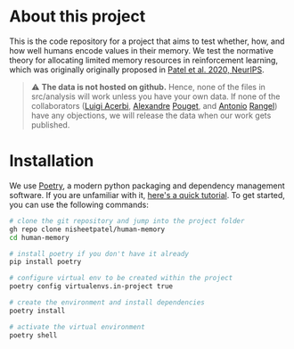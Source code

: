# About this project

This is the code repository for a project that aims to test whether, how, and how well humans encode values in their memory. We test the normative theory for allocating limited memory resources in reinforcement learning, which was originally originally proposed in [Patel et al. 2020, NeurIPS](https://papers.nips.cc/paper/2020/hash/c4fac8fb3c9e17a2f4553a001f631975-Abstract.html).

> :warning: **The data is not hosted on github.** Hence, none of the files in src/analysis will work unless you have your own data. If none of the collaborators ([Luigi Acerbi](https://luigiacerbi.com/), [Alexandre](https://neurocenter-unige.ch/research-groups/alexandre-pouget/) [Pouget](https://neurocenter-unige.ch/research-groups/alexandre-pouget/), and [Antonio](https://neurocenter-unige.ch/research-groups/alexandre-pouget/) [Rangel](https://www.rnl.caltech.edu/)) have any objections, we will release the data when our work gets published.

# Installation

We use [Poetry](https://python-poetry.org/), a modern python packaging and dependency management software. If you are unfamiliar with it, [here's a quick tutorial](https://www.youtube.com/watch?v=0f3moPe_bhk). To get started, you can use the following commands:

```sh
# clone the git repository and jump into the project folder
gh repo clone nisheetpatel/human-memory
cd human-memory

# install poetry if you don't have it already
pip install poetry

# configure virtual env to be created within the project
poetry config virtualenvs.in-project true

# create the environment and install dependencies
poetry install

# activate the virtual environment
poetry shell
```
